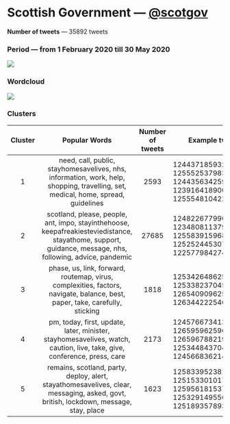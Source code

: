 # Scottish Government — [@scotgov](https://twitter.com/scotgov)

**Number of tweets** — 35892 tweets



### Period — from 1 February 2020 till 30 May 2020



![](https://github.com/vitiugin/who/blob/master/appendix/time_series/scotgov_timeseries.png?raw=true)



### Wordcloud

![](https://github.com/vitiugin/who/blob/master/appendix/wordclouds/scotgov_cloud.png?raw=true)



### Clusters

| **Cluster** |                      **Popular Words**                       | **Number of tweets** | **Example tweets**                                          |
| :---------: | :----------------------------------------------------------: | :------------------: | ------------------------------------------------------------ |
|      1      | need, call, public, stayhomesavelives, nhs, information, work, help, shopping, travelling, set, medical, home, spread, guidelines |        2593        | 1244371859325493248<br />1255525379839791104<br />1244356342598504448<br />1239164189001895936<br />1255548104226586624 |
|      2      | scotland, please, people, ant, impo, stayinthehoose, keepafreakiesteviedistance, stayathome, support, guidance, message, nhs, following, advice, pandemic |        27685         | 1248226779908751360<br />1234808113796206592<br />1255839159689904128<br />1252524453076107264<br />1225779842748121088 |
|      3      | phase, us, link, forward, routemap, virus, complexities, factors, navigate, balance, best, paper, take, carefully, sticking |        1818         | 1253426486255554560<br />1253382370453000192<br />1265409096255225856<br />1263442225465380864 |
|      4      | pm, today, first, update, later, minister, stayhomesavelives, watch, caution, live, take, give, conference, press, care |         2173          | 1245766734130417664<br />1265959625964347392<br />1265967882195865600<br />1253448437045112832<br />1245668362140688384 |
|      5      | remains, scotland, party, deploy, alert, stayathomesavelives, clear, messaging, asked, govt, british, lockdown, message, stay, place |         1623          | 1258339523810992128<br />1251533010178117632<br />1259561815379492864<br />1253291495563694080<br />1251893578936320000 |

